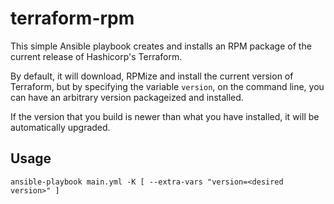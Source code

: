 # terraform-rpm
This simple Ansible playbook creates and installs an RPM package of the current release of Hashicorp's Terraform.

By default, it will download, RPMize and install the current version of Terraform, but by specifying the variable `version`, on the command line, you can have an arbitrary version packageized and installed.

If the version that you build is newer than what you have installed, it will be automatically upgraded.

## Usage

`ansible-playbook main.yml -K [ --extra-vars "version=<desired version>" ]`
